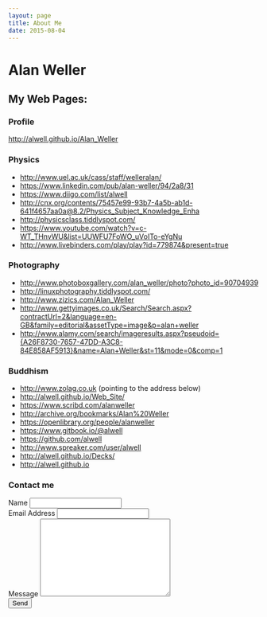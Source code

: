 ```yaml
---
layout: page
title: About Me
date: 2015-08-04
---
```

# Alan Weller

## My Web Pages:

### Profile
http://alwell.github.io/Alan_Weller

### Physics
- http://www.uel.ac.uk/cass/staff/welleralan/
- https://www.linkedin.com/pub/alan-weller/94/2a8/31
- https://www.diigo.com/list/alwell
- http://cnx.org/contents/75457e99-93b7-4a5b-ab1d-641f4657aa0a@8.2/Physics_Subject_Knowledge_Enha
- http://physicsclass.tiddlyspot.com/
- https://www.youtube.com/watch?v=c-WT_THnvWU&list=UUWFU7FoWO_uVoITo-eYgNu
- http://www.livebinders.com/play/play?id=779874&present=true

### Photography
- http://www.photoboxgallery.com/alan_weller/photo?photo_id=90704939
- http://linuxphotography.tiddlyspot.com/
- http://www.zizics.com/Alan_Weller
- http://www.gettyimages.co.uk/Search/Search.aspx?contractUrl=2&language=en-GB&family=editorial&assetType=image&p=alan+weller
- http://www.alamy.com/search/imageresults.aspx?pseudoid={A26F8730-7657-47DD-A3C8-84E858AF5913}&name=Alan+Weller&st=11&mode=0&comp=1

### Buddhism
- http://www.zolag.co.uk (pointing to the address below)
- http://alwell.github.io/Web_Site/
- https://www.scribd.com/alanweller
- http://archive.org/bookmarks/Alan%20Weller
- https://openlibrary.org/people/alanweller
- https://www.gitbook.io/@alwell
- https://github.com/alwell
- http://www.spreaker.com/user/alwell
- http://alwell.github.io/Decks/
- http://alwell.github.io

### Contact me

<form action="http://formspree.io/aweller32@gmail.com" method="POST">
    <label for="name">Name</label>    
    <input type="text" id="name" name="name" class="full-width"><br>
    <label for="email">Email Address</label>
    <input type="email" id="email" name="_replyto" class="full-width"><br>
    <label for="message">Message</label>
    <textarea name="message" id="message" cols="30" rows="10" class="full-width"></textarea><br>
    <input type="submit" value="Send" class="button">
  </form>
